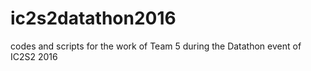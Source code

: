 # ic2s2datathon2016
codes and scripts for the work of Team 5 during the Datathon event of IC2S2 2016
